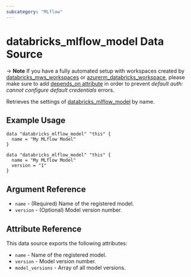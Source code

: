 ```yaml
---
subcategory: "MLflow"
---
```

# databricks_mlflow_model Data Source

-> **Note** If you have a fully automated setup with workspaces created by [databricks_mws_workspaces](../resources/mws_workspaces.md) or [azurerm_databricks_workspace](https://registry.terraform.io/providers/hashicorp/azurerm/latest/docs/resources/databricks_workspace), please make sure to add [depends_on attribute](../index.md#data-resources-and-authentication-is-not-configured-errors) in order to prevent _default auth: cannot configure default credentials_ errors.

Retrieves the settings of [databricks_mlflow_model](../resources/mlflow_model.md) by name.

## Example Usage


```hcl
data "databricks_mlflow_model" "this" {
  name = "My MLflow Model"
}

data "databricks_mlflow_model" "this" {
  name = "My MLflow Model"
  version = "1"
}
```

## Argument Reference

* `name` - (Required) Name of the registered model.
* `version` - (Optional) Model version number.

## Attribute Reference

This data source exports the following attributes:

* `name` - Name of the registered model.
* `version` - Model version number.
* `model_versions` - Array of all model versions.